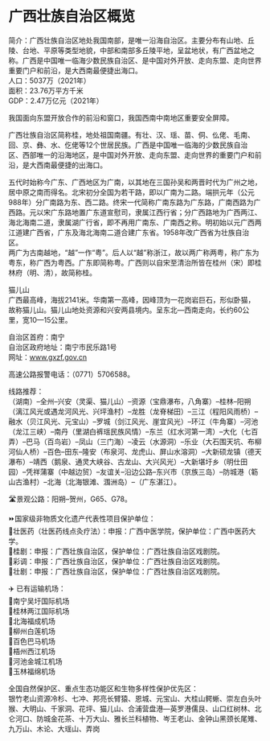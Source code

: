 # 广西壮族自治区概览  
简介：广西壮族自治区地处我国南部，是唯一沿海自治区。主要分布有山地、丘陵、台地、平原等类型地貌，中部和南部多丘陵平地，呈盆地状，有广西盆地之称。广西是中国唯一临海少数民族自治区、是中国对外开放、走向东盟、走向世界重要门户和前沿，是大西南最便捷出海口。  
人口：5037万（2021年）  
面积：23.76万平方千米  
GDP：2.47万亿元（2021年）  

我国面向东盟开放合作的前沿和窗口，我国西南中南地区重要安全屏障。  

广西壮族自治区简称桂，地处祖国南疆。有壮、汉、瑶、苗、侗、仫佬、毛南、回、京、彝、水、仡佬等12个世居民族。广西是中国唯一临海的少数民族自治区、西部唯一的沿海地区，是中国对外开放、走向东盟、走向世界的重要门户和前沿，是大西南最便捷的出海口。  

五代时始称今广东、广西地区为广南，以其地在三国孙吴和两晋时代为广州之地，居中原之南而得名。北宋初分全国为若干路，即以广南为二路。端拱元年（公元988年）分广南路为东、西二路。终宋一代简称广南东路为广东路，广南西路为广西路。元以宋广东路地置广东道宣慰司，隶属江西行省；分广西路地为广西两江、海北海南二道，隶属湖广行省，即不再用广南东、广南西之称。明初始以元广西两江道建广西省，广东及海北海南二道合建广东省。1958年改广西省为壮族自治区。  
两广为古南越地，“越”一作“粤”。后人以“越”称浙江，故以两广称两粤，称广东为粤东，称广西为粤西。广东即简称粤。广西则以自宋至清治所皆在桂州（宋）即桂林府（明、清），故简称桂。  

猫儿山  
广西最高峰，海拔2141米。华南第一高峰，因峰顶为一花岗岩巨石，形似卧猫，故称猫儿山。猫儿山地处资源和兴安两县境内。呈东北—西南走向，长约60公里，宽10—15公里。  

自治区首府：南宁  
自治区政府地址：南宁市民乐路1号  
网址：<a href="http://www.gxzf.gov.cn" target="_blank">www.gxzf.gov.cn</a>  

高速公路报警电话：（0771）5706588。  

线路推荐：  
（湖南）–全州–兴安（灵渠、猫儿山）–资源（宝鼎瀑布，八角寨）–桂林–阳朔（漓江风光或遇龙河风光、兴坪渔村）–龙胜（龙脊梯田）–三江（程阳风雨桥）–融水（贝江风光、元宝山）–罗城（剑江风光、崖宜风光）–环江（牛角寨）–河池（龙江三峡）–南丹（里湖白裤瑶民族风情）–东兰（红水河第一湾）–大化（七百弄）–巴马（百鸟岩）–凤山（三门海）–凌云（水源洞）–乐业（大石围天坑、布柳河仙人桥）–百色–田东–隆安（布泉河、龙虎山、屏山水溶洞）–大新硕龙镇（德天瀑布）–靖西（鹅泉、通灵大峡谷、古龙山、大兴风光）–大新堪圩乡（明仕田园）–凭祥蒲寨（中越边贸）–友谊关–沿边公路–东兴市（京族三岛）–防城港（簕山古渔村）–北海（北海银滩、涠洲岛）–（广东湛江）。  

🛣️景观公路：阳朔–贺州，G65、G78。  

⏩国家级非物质文化遗产代表性项目保护单位：  
🔸壮医药（壮医药线点灸疗法）：申报：广西中医学院，保护单位：广西中医药大学。  
🔸桂剧：申报：广西壮族自治区，保护单位：广西壮族自治区戏剧院。  
🔸彩调：申报：广西壮族自治区，保护单位：广西壮族自治区戏剧院。  
🔸壮剧：申报：广西壮族自治区，保护单位：广西壮族自治区戏剧院。  

✈️ 已有运输机场：  
🔸南宁吴圩国际机场  
🔸桂林两江国际机场  
🔸北海福成机场  
🔸柳州白莲机场  
🔸百色巴马机场  
🔸梧州西江机场  
🔸河池金城江机场  
🔸玉林福绵机场  

全国自然保护区、重点生态功能区和生物多样性保护优先区：  
银竹老山资源冷杉、七冲、邦亮长臂猿、恩城、元宝山、大桂山鳄蜥、崇左白头叶猴、大明山、千家洞、花坪、猫儿山、合浦营盘港—英罗港儒艮、山口红树林、北仑河口、防城金花茶、十万大山、雅长兰科植物、岑王老山、金钟山黑颈长尾雉、九万山、木论、大瑶山、弄岗  
